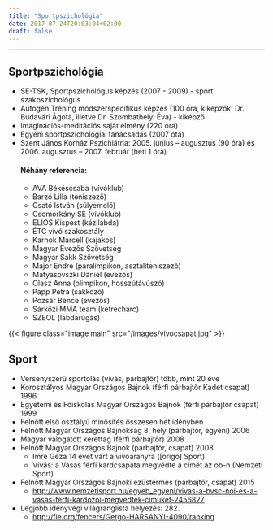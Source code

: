 ```yaml
---
title: "Sportpszichológia"
date: 2017-07-24T20:03:04+02:00
draft: false
---
```

___

## Sportpszichológia

- SE-TSK, Sportpszichológus képzés (2007 - 2009) - sport szakpszichológus
- Autogén Tréning módszerspecifikus képzés (100 óra, kiképzők: Dr. Budavári Ágota, illetve Dr. Szombathelyi Éva) - kiképző
- Imaginációs-meditációs saját élmény (220 óra)
- Egyéni sportpszichológiai tanácsadás (2007 óta)
- Szent János Kórház Pszichiátria: 2005. június – augusztus (90 óra) és 2006. augusztus – 2007. február (heti 1 óra)
  #### Néhány referencia:
  - AVA Békéscsaba (vívóklub)
  - Barzó Lilla (teniszező)
  - Csató István (súlyemelő)
  - Csomorkány SE (vívóklub)
  - ELIOS Kispest (kézilabda)
  - ÉTC vívó szakosztály
  - Karnok Marcell (kajakos)
  - Magyar Evezős Szövetség 
  - Magyar Sakk Szövetség
  - Major Endre (paralimpikon, asztaliteniszező)
  - Matyasovszki Dániel (evezős)
  - Olasz Anna (olimpikon, hosszútávúszó)
  - Papp Petra (sakkozó)
  - Pozsár Bence (evezős)
  - Sárközi MMA team (ketrecharc)
  - SZEOL (labdarúgás)


{{< figure class="image main" src="/images/vivocsapat.jpg" >}} 

## Sport

- Versenyszerű sportolás (vívás, párbajtőr) több, mint 20 éve
- Korosztályos Magyar Országos Bajnok (férfi párbajtőr Kadet csapat) 1996
- Egyetemi és Főiskolás Magyar Országos Bajnok (férfi párbajtőr csapat) 1999
- Felnőtt első osztályú minősítés összesen hét idényben
- Felnőtt Magyar Országos Bajnokság 8. hely (párbajtőr, egyéni) 2006
- Magyar válogatott kerettag (férfi párbajtőr) 2008
- Felnőtt Magyar Országos Bajnok (párbajtőr, csapat) 2008
  - Imre Géza 14 évet várt a vívóaranyra ([origo] Sport)
  - Vívás: a Vasas férfi kardcsapata megvédte a címét az ob-n (Nemzeti Sport)
- Felnőtt Magyar Országos Bajnoki ezüstérmes (párbajtőr, csapat) 2015
  - http://www.nemzetisport.hu/egyeb_egyeni/vivas-a-bvsc-noi-es-a-vasas-ferfi-kardozoi-megvedtek-cimuket-2456827
- Legjobb idényvégi világranglista helyezés: 282. 
  - http://fie.org/fencers/Gergo-HARSANYI-4090/ranking